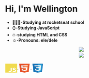 # Hi, I'm Wellington

* 👨🏽‍🎓-<strong>Studying at rocketseat school</strong>
* ⌚-<strong>Studying JavaScript</strong>
* 🔥-<strong>studying HTML and CSS</strong>
* ☺️-<strong>Pronouns: ele/dele</strong>

<div align="center">
  <a href="https://github.com/TonFLY">
  <img height="190rem" src="https://github-readme-stats.vercel.app/api?username=TonFLY&show_icons=true&theme=yeblu&include_all_commits=true&count_private=true"/>
    <br>
  <img height="180rem" src="https://github-readme-stats.vercel.app/api/top-langs/?username=TonFLY&layout=compact&langs_count=7&theme=yeblu"/>
</div>
<div style="display: inline_block"><br>
  
  <img align="center" alt="TonFLY-Js" height="30" width="40" src="https://raw.githubusercontent.com/devicons/devicon/master/icons/javascript/javascript-plain.svg">
  <img align="center" alt="TonFLY-HTML" height="30" width="40" src="https://raw.githubusercontent.com/devicons/devicon/master/icons/html5/html5-original.svg">
 <img align="center" alt="TonFLY-CSS" height="30" width="40" src="https://raw.githubusercontent.com/devicons/devicon/master/icons/css3/css3-original.svg">
</div>
  
  ##
  
  

